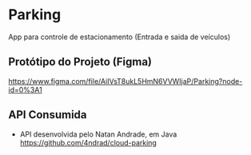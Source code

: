 # Parking
App para controle de estacionamento (Entrada e saida de veículos)

## Protótipo do Projeto (Figma)
  https://www.figma.com/file/AiIVsT8ukL5HmN6VVWIjaP/Parking?node-id=0%3A1
  
## API Consumida
  - API desenvolvida pelo Natan Andrade, em Java
  https://github.com/4ndrad/cloud-parking
